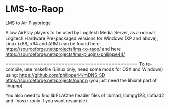 # LMS-to-Raop
LMS to Air Playbridge

Allow AirPlay players to be used by Logitech Media Server, as a normal Logitech Hardware
Pre-packaged versions for Windows (XP and above), Linux (x86, x64 and ARM) can be found here
https://sourceforge.net/projects/lms-to-raop/ and here https://sourceforge.net/projects/lms-plugins-philippe44/

=============================================
To re-compile, use makefile (Linux only, need some mods for OSX and Windows) using:
https://github.com/philippe44/mDNS-SD
https://sourceforge.net/projects/pupnp (you just need the libixml part of libupnp)

You also need to find libFLACthe header files of libmad, libmpg123, libfaad2 and libosxr (only if you want resample)
